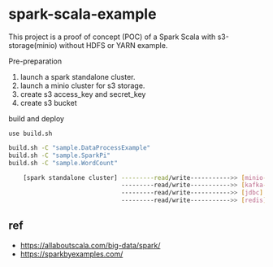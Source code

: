 # spark-scala-example

This project is a proof of concept (POC) of a Spark Scala with s3-storage(minio) without HDFS or YARN example.

Pre-preparation

1. launch a spark standalone cluster.
2. launch a minio cluster for s3 storage.
3. create s3 access_key and secret_key
4. create s3 bucket 

build and deploy

`use build.sh`

```bash
build.sh -C "sample.DataProcessExample"
build.sh -C "sample.SparkPi"
build.sh -C "sample.WordCount"
```


```bash
    [spark standalone cluster] ---------read/write----------->> [minio-cluster]                                
                               ---------read/write----------->> [kafka-cluster] 
                               ---------read/write----------->> [jdbc]
                               ---------read/write----------->> [redis]
```

## ref

- <https://allaboutscala.com/big-data/spark/>
- <https://sparkbyexamples.com/>